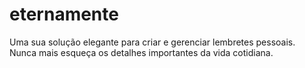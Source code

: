 # eternamente
Uma sua solução elegante para criar e gerenciar lembretes pessoais. Nunca mais esqueça os detalhes importantes da vida cotidiana.
